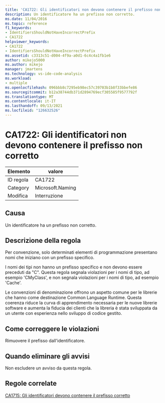 ```yaml
---
title: 'CA1722: Gli identificatori non devono contenere il prefisso non corretto'
description: Un identificatore ha un prefisso non corretto.
ms.date: 11/04/2016
ms.topic: reference
f1_keywords:
- IdentifiersShouldNotHaveIncorrectPrefix
- CA1722
helpviewer_keywords:
- CA1722
- IdentifiersShouldNotHaveIncorrectPrefix
ms.assetid: c3313c51-d004-4f9a-a0d1-6c4c4a1fb1e6
author: mikejo5000
ms.author: mikejo
manager: jmartens
ms.technology: vs-ide-code-analysis
ms.workload:
- multiple
ms.openlocfilehash: 096bbb8c7295eb98ec57c39703b1b8f33bbefe86
ms.sourcegitcommit: b12a38744db371d2894769ecf305585f9577792f
ms.translationtype: MT
ms.contentlocale: it-IT
ms.lasthandoff: 09/13/2021
ms.locfileid: "126632526"
---
```

# <a name="ca1722-identifiers-should-not-have-incorrect-prefix"></a>CA1722: Gli identificatori non devono contenere il prefisso non corretto

|Elemento|valore|
|-|-|
|ID regola|CA1722|
|Category|Microsoft.Naming|
|Modifica|Interruzione|

## <a name="cause"></a>Causa
Un identificatore ha un prefisso non corretto.

## <a name="rule-description"></a>Descrizione della regola
Per convenzione, solo determinati elementi di programmazione presentano nomi che iniziano con un prefisso specifico.

I nomi dei tipi non hanno un prefisso specifico e non devono essere preceduti da "C". Questa regola segnala violazioni per i nomi di tipo, ad esempio 'CMyClass', e non segnala violazioni per i nomi di tipo, ad esempio 'Cache'.

Le convenzioni di denominazione offrono un aspetto comune per le librerie che hanno come destinazione Common Language Runtime. Questa coerenza riduce la curva di apprendimento necessaria per le nuove librerie software e aumenta la fiducia dei clienti che la libreria è stata sviluppata da un utente con esperienza nello sviluppo di codice gestito.

## <a name="how-to-fix-violations"></a>Come correggere le violazioni
Rimuovere il prefisso dall'identificatore.

## <a name="when-to-suppress-warnings"></a>Quando eliminare gli avvisi
Non escludere un avviso da questa regola.

## <a name="related-rules"></a>Regole correlate
[CA1715: Gli identificatori devono contenere il prefisso corretto](/dotnet/fundamentals/code-analysis/quality-rules/ca1715)
